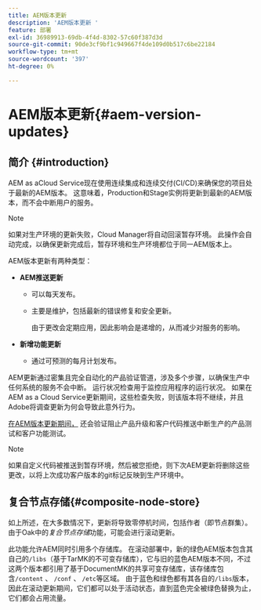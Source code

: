 ```yaml
---
title: AEM版本更新
description: 'AEM版本更新 '
feature: 部署
exl-id: 36989913-69db-4f4d-8302-57c60f387d3d
source-git-commit: 90de3cf9bf1c949667f4de109d0b517c6be22184
workflow-type: tm+mt
source-wordcount: '397'
ht-degree: 0%

---
```


# AEM版本更新{#aem-version-updates}

## 简介 {#introduction}

AEM as aCloud Service现在使用连续集成和连续交付(CI/CD)来确保您的项目处于最新的AEM版本。 这意味着，Production和Stage实例将更新到最新的AEM版本，而不会中断用户的服务。

>[!NOTE]
>如果对生产环境的更新失败，Cloud Manager将自动回滚暂存环境。 此操作会自动完成，以确保更新完成后，暂存环境和生产环境都位于同一AEM版本上。

AEM版本更新有两种类型：

* **AEM推送更新**

   * 可以每天发布。

   * 主要是维护，包括最新的错误修复和安全更新。

      由于更改会定期应用，因此影响会是递增的，从而减少对服务的影响。

* **新增功能更新**

   * 通过可预测的每月计划发布。

AEM更新通过密集且完全自动化的产品验证管道，涉及多个步骤，以确保生产中任何系统的服务不会中断。 运行状况检查用于监控应用程序的运行状况。 如果在AEM as a Cloud Service更新期间，这些检查失败，则该版本将不继续，并且Adobe将调查更新为何会导致此意外行为。

[在AEM版本更新期间，](https://docs.adobe.com/content/help/en/experience-manager-cloud-service/implementing/developing/understand-test-results.html#functional-testing) 还会验证阻止产品升级和客户代码推送中断生产的产品测试和客户功能测试。

>[!NOTE]
>
>如果自定义代码被推送到暂存环境，然后被您拒绝，则下次AEM更新将删除这些更改，以将上次成功客户版本的git标记反映到生产环境中。

## 复合节点存储{#composite-node-store}

如上所述，在大多数情况下，更新将导致零停机时间，包括作者（即节点群集）。 由于Oak中的&#x200B;*复合节点存储*&#x200B;功能，可能会进行滚动更新。

此功能允许AEM同时引用多个存储库。 在滚动部署中，新的绿色AEM版本包含其自己的`/libs`（基于TarMK的不可变存储库），它与旧的蓝色AEM版本不同，不过这两个版本都引用了基于DocumentMK的共享可变存储库，该存储库包含`/content` 、 `/conf` 、 `/etc`等区域。 由于蓝色和绿色都有其各自的`/libs`版本，因此在滚动更新期间，它们都可以处于活动状态，直到蓝色完全被绿色替换为止，它们都会占用流量。
